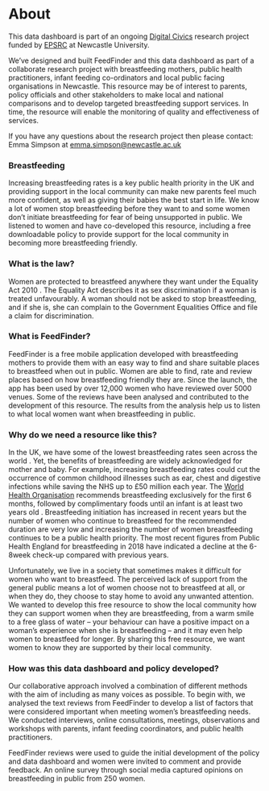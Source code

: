 # About

This data dashboard is part of an ongoing [Digital Civics](https://digitalcivics.io/) research project funded by [EPSRC](https://gow.epsrc.ukri.org/NGBOViewGrant.aspx?GrantRef=EP/L016176/1) at Newcastle University. 

We’ve designed and built FeedFinder and this data dashboard as part of a collaborate research project with breastfeeding mothers, public health practitioners, infant feeding co-ordinators and local public facing organisations in Newcastle. This resource may be of interest to parents, policy officials and other stakeholders to make local and national comparisons and to develop targeted breastfeeding support services. In time, the resource will enable the monitoring of quality and effectiveness of services.

If you have any questions about the research project then please contact:
Emma Simpson at emma.simpson@newcastle.ac.uk

### Breastfeeding

Increasing breastfeeding rates is a key public health priority in the UK and providing support in the local community can make new parents feel much more confident, as well as giving their babies the best start in life. 
We know a lot of women stop breastfeeding before they want to and some women don’t initiate breastfeeding for fear of being unsupported in public. We listened to women and have co-developed this resource, including a free downloadable policy to provide support for the local community in becoming more breastfeeding friendly. 

### What is the law?

Women are protected to breastfeed anywhere they want under the Equality Act 2010 . The Equality Act describes it as sex discrimination if a woman is treated unfavourably. A woman should not be asked to stop breastfeeding, and if she is, she can complain to the Government Equalities Office and file a claim for discrimination.

### What is FeedFinder?

FeedFinder is a free mobile application developed with breastfeeding mothers to provide them with an easy way to find and share suitable places to breastfeed when out in public. Women are able to find, rate and review places based on how breastfeeding friendly they are. Since the launch, the app has been used by over 12,000 women who have reviewed over 5000 venues. Some of the reviews have been analysed and contributed to the development of this resource. The results from the analysis help us to listen to what local women want when breastfeeding in public. 

### Why do we need a resource like this?

In the UK, we have some of the lowest breastfeeding rates seen across the world . Yet, the benefits of breastfeeding are widely acknowledged for mother and baby. For example, increasing breastfeeding rates could cut the occurrence of common childhood illnesses such as ear, chest and digestive infections while saving the NHS up to £50 million each year. The [World Health Organisation](https://www.who.int/topics/breastfeeding/en/) recommends breastfeeding exclusively for the first 6 months, followed by complimentary foods until an infant is at least two years old . Breastfeeding initiation has increased in recent years but the number of women who continue to breastfeed for the recommended duration are very low and increasing the number of women breastfeeding continues to be a public health priority. The most recent figures from Public Health England for breastfeeding in 2018 have indicated a decline at the 6-8week check-up compared with previous years. 

Unfortunately, we live in a society that sometimes makes it difficult for women who want to breastfeed. The perceived lack of support from the general public means a lot of women choose not to breastfeed at all, or when they do, they choose to stay home to avoid any unwanted attention. We wanted to develop this free resource to show the local community how they can support women when they are breastfeeding, from a warm smile to a free glass of water – your behaviour can have a positive impact on a woman’s experience when she is breastfeeding – and it may even help women to breastfeed for longer. By sharing this free resource, we want women to know they are supported by their local community. 

### How was this data dashboard and policy developed? 

Our collaborative approach involved a combination of different methods with the aim of including as many voices as possible. To begin with, we analysed the text reviews from FeedFinder to develop a list of factors that were considered important when meeting women’s breastfeeding needs. 
We conducted interviews, online consultations, meetings, observations and workshops with parents, infant feeding coordinators, and public health practitioners. 

FeedFinder reviews were used to guide the initial development of the policy and data dashboard and women were invited to comment and provide feedback. An online survey through social media captured opinions on breastfeeding in public from 250 women. 

